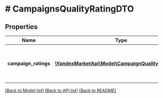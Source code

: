 # # CampaignsQualityRatingDTO

## Properties

Name | Type | Description | Notes
------------ | ------------- | ------------- | -------------
**campaign_ratings** | [**\YandexMarketApi\Model\CampaignQualityRatingDTO[]**](CampaignQualityRatingDTO.md) | Список магазинов c информацией об их индексе качества. |

[[Back to Model list]](../../README.md#models) [[Back to API list]](../../README.md#endpoints) [[Back to README]](../../README.md)
